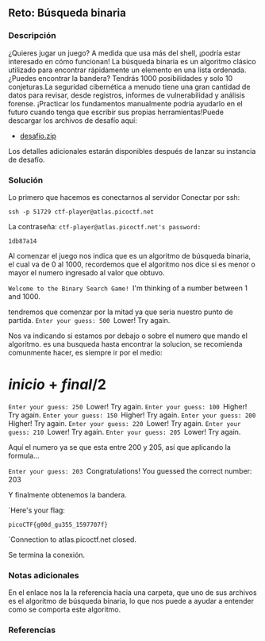 ## Reto: Búsqueda binaria
### Descripción
¿Quieres jugar un juego? A medida que usa más del shell, ¡podría estar interesado en cómo funcionan! La búsqueda binaria es un algoritmo clásico utilizado para encontrar rápidamente un elemento en una lista ordenada. ¿Puedes encontrar la bandera? Tendrás 1000 posibilidades y solo 10 conjeturas.La seguridad cibernética a menudo tiene una gran cantidad de datos para revisar, desde registros, informes de vulnerabilidad y análisis forense. ¡Practicar los fundamentos manualmente podría ayudarlo en el futuro cuando tenga que escribir sus propias herramientas!Puede descargar los archivos de desafío aquí:

- [desafío.zip](https://artifacts.picoctf.net/c_atlas/19/challenge.zip)

Los detalles adicionales estarán disponibles después de lanzar su instancia de desafío.

### Solución
Lo primero que hacemos es conectarnos al servidor
Conectar por ssh:
```ssh
ssh -p 51729 ctf-player@atlas.picoctf.net
```
La contraseña:
`ctf-player@atlas.picoctf.net's password:`
```password
1db87a14
```

Al comenzar el juego nos indica que es un algoritmo de búsqueda binaria, el cual va de 0 al 1000, recordemos que el algoritmo nos dice si es menor o mayor el numero ingresado al valor que obtuvo. 

`Welcome to the Binary Search Game!
`I'm thinking of a number between 1 and 1000.

tendremos que comenzar por la mitad ya que seria nuestro punto de partida.
`Enter your guess: 500
`Lower! Try again.

Nos va indicando si estamos por debajo o sobre el numero que mando el algoritmo. es una busqueda hasta encontrar la solucion, se recomienda comunmente hacer, es siempre ir por el medio:
# ${inicio+final/2}$

`Enter your guess: 250
`Lower! Try again.
`Enter your guess: 100
`Higher! Try again.
`Enter your guess: 150
`Higher! Try again.
`Enter your guess: 200
`Higher! Try again.
`Enter your guess: 220
`Lower! Try again.
`Enter your guess: 210
`Lower! Try again.
`Enter your guess: 205
`Lower! Try again.

Aquí el numero ya se que esta entre 200 y 205, así que aplicando la formula…

`Enter your guess: 203
`Congratulations! You guessed the correct number: 203

Y finalmente obtenemos la bandera.

`Here's your flag: 
```
picoCTF{g00d_gu355_1597707f}
```

`Connection to atlas.picoctf.net closed.

Se termina la conexión.
### Notas adicionales

En el enlace nos la la referencia hacia una carpeta, que uno de sus archivos es el algoritmo de búsqueda binaria, lo que nos puede a ayudar a entender como se comporta este algoritmo.
### Referencias
